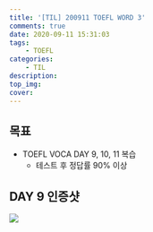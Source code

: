 ```yaml
---
title: '[TIL] 200911 TOEFL WORD 3'
comments: true
date: 2020-09-11 15:31:03
tags: 
    - TOEFL
categories: 
    - TIL
description:
top_img:
cover:
---
```

## 목표
- TOEFL VOCA DAY 9, 10, 11 복습
    - 테스트 후 정답률 90% 이상

## DAY 9 인증샷
![](Day9.png)